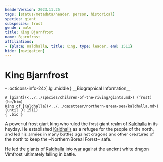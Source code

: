 ```yaml
---
headerVersion: 2023.11.25
tags: [status/metadata/header, person, historical]
species: giant
subspecies: frost
gender: male
title: King Bjarnfrost
name: Bjarnfrost
affiliations:
- {place: Kaldhalla, title: King, type: leader, end: 1511}
hide: [navigation]
---
```

# King Bjarnfrost
<div class="grid cards ext-narrow-margin ext-one-column" markdown>
- :octicons-info-24:{ .lg .middle } __Biographical Information__

    A [giant](<../../species/children-of-the-riving/giants.md>) (frost) (he/him)  
    King of [Kaldhalla](<../../gazetteer/northern-green-sea/kaldhalla.md>) (until DR 1511)  
    { .bio }

</div>




A powerful frost giant king who ruled the frost giant realm of [Kaldhalla](<../../gazetteer/northern-green-sea/kaldhalla.md>) in its heyday. He established [Kaldhalla](<../../gazetteer/northern-green-sea/kaldhalla.md>) as a refugee for the people of the north, and led his armies in many battles against dragons and other creatures of the north to keep the ~Northern Boreal Forest~ safe. 

He led the giants of [Kaldhalla](<../../gazetteer/northern-green-sea/kaldhalla.md>) into [war](<../../events/1500s/vimfrost-s-war.md>) against the ancient white dragon Vimfrost, ultimately falling in battle. 